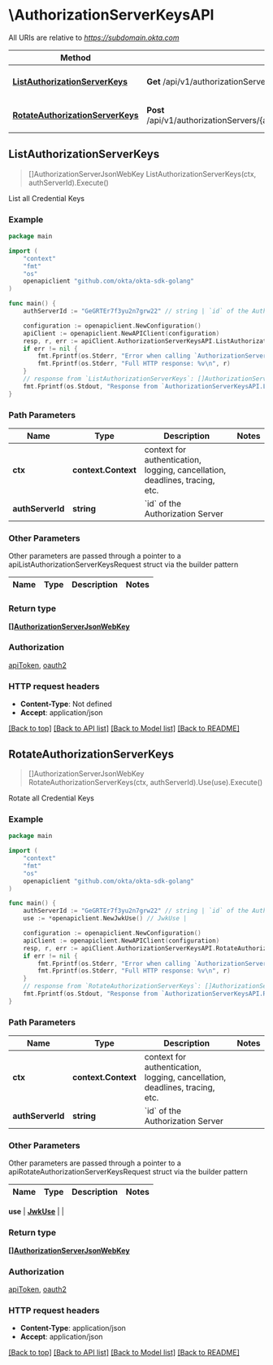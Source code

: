 # \AuthorizationServerKeysAPI

All URIs are relative to *https://subdomain.okta.com*

Method | HTTP request | Description
------------- | ------------- | -------------
[**ListAuthorizationServerKeys**](AuthorizationServerKeysAPI.md#ListAuthorizationServerKeys) | **Get** /api/v1/authorizationServers/{authServerId}/credentials/keys | List all Credential Keys
[**RotateAuthorizationServerKeys**](AuthorizationServerKeysAPI.md#RotateAuthorizationServerKeys) | **Post** /api/v1/authorizationServers/{authServerId}/credentials/lifecycle/keyRotate | Rotate all Credential Keys



## ListAuthorizationServerKeys

> []AuthorizationServerJsonWebKey ListAuthorizationServerKeys(ctx, authServerId).Execute()

List all Credential Keys



### Example

```go
package main

import (
    "context"
    "fmt"
    "os"
    openapiclient "github.com/okta/okta-sdk-golang"
)

func main() {
    authServerId := "GeGRTEr7f3yu2n7grw22" // string | `id` of the Authorization Server

    configuration := openapiclient.NewConfiguration()
    apiClient := openapiclient.NewAPIClient(configuration)
    resp, r, err := apiClient.AuthorizationServerKeysAPI.ListAuthorizationServerKeys(context.Background(), authServerId).Execute()
    if err != nil {
        fmt.Fprintf(os.Stderr, "Error when calling `AuthorizationServerKeysAPI.ListAuthorizationServerKeys``: %v\n", err)
        fmt.Fprintf(os.Stderr, "Full HTTP response: %v\n", r)
    }
    // response from `ListAuthorizationServerKeys`: []AuthorizationServerJsonWebKey
    fmt.Fprintf(os.Stdout, "Response from `AuthorizationServerKeysAPI.ListAuthorizationServerKeys`: %v\n", resp)
}
```

### Path Parameters


Name | Type | Description  | Notes
------------- | ------------- | ------------- | -------------
**ctx** | **context.Context** | context for authentication, logging, cancellation, deadlines, tracing, etc.
**authServerId** | **string** | &#x60;id&#x60; of the Authorization Server | 

### Other Parameters

Other parameters are passed through a pointer to a apiListAuthorizationServerKeysRequest struct via the builder pattern


Name | Type | Description  | Notes
------------- | ------------- | ------------- | -------------


### Return type

[**[]AuthorizationServerJsonWebKey**](AuthorizationServerJsonWebKey.md)

### Authorization

[apiToken](../README.md#apiToken), [oauth2](../README.md#oauth2)

### HTTP request headers

- **Content-Type**: Not defined
- **Accept**: application/json

[[Back to top]](#) [[Back to API list]](../README.md#documentation-for-api-endpoints)
[[Back to Model list]](../README.md#documentation-for-models)
[[Back to README]](../README.md)


## RotateAuthorizationServerKeys

> []AuthorizationServerJsonWebKey RotateAuthorizationServerKeys(ctx, authServerId).Use(use).Execute()

Rotate all Credential Keys



### Example

```go
package main

import (
    "context"
    "fmt"
    "os"
    openapiclient "github.com/okta/okta-sdk-golang"
)

func main() {
    authServerId := "GeGRTEr7f3yu2n7grw22" // string | `id` of the Authorization Server
    use := *openapiclient.NewJwkUse() // JwkUse | 

    configuration := openapiclient.NewConfiguration()
    apiClient := openapiclient.NewAPIClient(configuration)
    resp, r, err := apiClient.AuthorizationServerKeysAPI.RotateAuthorizationServerKeys(context.Background(), authServerId).Use(use).Execute()
    if err != nil {
        fmt.Fprintf(os.Stderr, "Error when calling `AuthorizationServerKeysAPI.RotateAuthorizationServerKeys``: %v\n", err)
        fmt.Fprintf(os.Stderr, "Full HTTP response: %v\n", r)
    }
    // response from `RotateAuthorizationServerKeys`: []AuthorizationServerJsonWebKey
    fmt.Fprintf(os.Stdout, "Response from `AuthorizationServerKeysAPI.RotateAuthorizationServerKeys`: %v\n", resp)
}
```

### Path Parameters


Name | Type | Description  | Notes
------------- | ------------- | ------------- | -------------
**ctx** | **context.Context** | context for authentication, logging, cancellation, deadlines, tracing, etc.
**authServerId** | **string** | &#x60;id&#x60; of the Authorization Server | 

### Other Parameters

Other parameters are passed through a pointer to a apiRotateAuthorizationServerKeysRequest struct via the builder pattern


Name | Type | Description  | Notes
------------- | ------------- | ------------- | -------------

 **use** | [**JwkUse**](JwkUse.md) |  | 

### Return type

[**[]AuthorizationServerJsonWebKey**](AuthorizationServerJsonWebKey.md)

### Authorization

[apiToken](../README.md#apiToken), [oauth2](../README.md#oauth2)

### HTTP request headers

- **Content-Type**: application/json
- **Accept**: application/json

[[Back to top]](#) [[Back to API list]](../README.md#documentation-for-api-endpoints)
[[Back to Model list]](../README.md#documentation-for-models)
[[Back to README]](../README.md)

